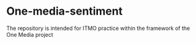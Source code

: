# One-media-sentiment
The repository is intended for ITMO practice within the framework of the One Media project

